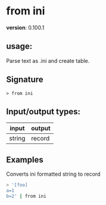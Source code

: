 # from ini

**version**: 0.100.1

## **usage**:

Parse text as .ini and create table.

## Signature

`> from ini `

## Input/output types:

| input  | output |
| ------ | ------ |
| string | record |

## Examples

Converts ini formatted string to record

```bash
> '[foo]
a=1
b=2' | from ini
```
